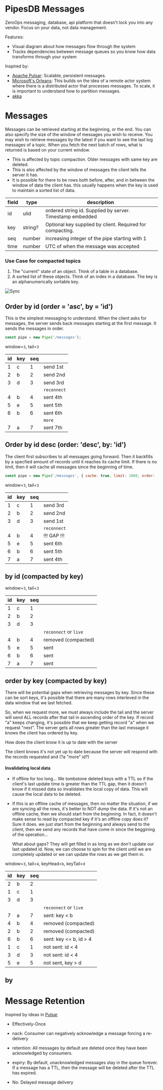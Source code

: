 # PipesDB Messages

ZeroOps messaging, database, api platform that doesn't lock you into any vendor. Focus on your data, not data
management.

Features:

- Visual diagram about how messages flow through the system
- Tracks dependencies between message queues so you know how data transforms through your system

Inspired by:

- [Apache Pulsar](https://pulsar.apache.org/docs/concepts-overview): Scalable, persistent messages.
- [Microsoft's Orleans](https://dotnet.github.io/orleans/): This builds on the idea of a remote actor system where there
  is a distributed actor that processes messages. To scale, it is important to understand how to partition messages.
- [akka](https://akka.io/)

# Messages

Messages can be retrieved starting at the beginning, or the end. You can also specify the size of the window of messages
you wish to receive. You may wish to retrieve messages by the latest if you want to see the last log messages of a
topic. When you fetch the next batch of rows, what is returned is based on your current window.

- This is affected by topic compaction. Older messages with same key are deleted.
- This is also affected by the window of messages the client tells the server it has.
- It is possible for there to be rows both before, after, and in between the window of data the client has. this usually
  happens when the key is used to maintain a sorted list of data.

| field | type    | description                                               |
| ----- | ------- | --------------------------------------------------------- |
| id    | ulid    | ordered string id. Supplied by server. Timestamp embedded |
| key   | string? | Optional key supplied by client. Required for compacting. |
| seq   | number  | increasing integer of the pipe starting with 1            |
| time  | number  | UTC of when the message was accepted                      |

### Use Case for compacted topics

1. The "current" state of an object. Think of a table in a database.
2. A sorted list of these objects. Think of an index in a database. The key is an alphanumerically sortable key.

![Sync](images/sync.svg)

## Order by id (order = 'asc', by = 'id')

This is the simplest messaging to understand. When the client asks for messages, the server sends back messages starting
at the first message. It sends the messages in order.

```javascript
const pipe = new Pipe('/messages');
```

window=`3`, tail=`3`

| id  | key | seq |             |
| --- | --- | --- | ----------- |
| 1   | c   | 1   | send 1st    |
| 2   | b   | 2   | send 2nd    |
| 3   | d   | 3   | send 3rd    |
|     |     |     | `reconnect` |
| 4   | b   | 4   | sent 4th    |
| 5   | e   | 5   | sent 5th    |
| 6   | b   | 6   | sent 6th    |
|     |     |     | `more`      |
| 7   | a   | 7   | sent 7th    |

## Order by id desc (order: 'desc', by: 'id')

The client first subscribes to all messages going forward. Then it backfills by a specfied amount of records until it
reaches its cache limit. If there is no limit, then it will cache all messages since the beginning of time.

```javascript
const pipe = new Pipe('/messages', { cache: true, limit: 1000, order: 'desc', by: 'id' });
```

window=`3`, tail=`3`

| id  | key | seq |             |
| --- | --- | --- | ----------- |
| 1   | c   | 1   | send 3rd    |
| 2   | b   | 2   | send 2nd    |
| 3   | d   | 3   | send 1st    |
|     |     |     | `reconnect` |
| 4   | b   | 4   | !!! GAP !!! |
| 5   | e   | 5   | sent 6th    |
| 6   | b   | 6   | sent 5th    |
| 7   | a   | 7   | sent 4th    |

## by id (compacted by key)

window=`3`, tail=`3`

| id  | key | seq |                       |
| --- | --- | --- | --------------------- |
| 1   | c   | 1   |                       |
| 2   | b   | 2   |                       |
| 3   | d   | 3   |                       |
|     |     |     | `reconnect` or `live` |
| 4   | b   | 4   | removed (compacted)   |
| 5   | e   | 5   | sent                  |
| 6   | b   | 6   | sent                  |
| 7   | a   | 7   | sent                  |

## order by key (compacted by key)

There will be potential gaps when retrieving messages by key. Since these can be sort keys, it's possible that there are
many rows interleved in the data window that we last fetched.

So, when we request more, we must always include the tail and the server will send ALL records after that tail in
ascending order of the key. If record "a" keeps changing, it's possible that we keep getting record "a" when we request
"next". The server gets all rows greater than the last message it knows the client has ordered by key.

How does the client know it is up to date with the server

The client knows it's not yet up to date because the server will respond with the records requested and (?a "more" id?)

#### Invalidating local data

- If offline for too long... We tombstone deleted keys with a TTL so if the client's last update time is greater than
  the TTL gap, then it doesn't know if it missed data so invalidates the local copy of data. This will cause the local
  data to be deleted.
- If this is an offline cache of messages, then no matter the situation, if we are syncing all the rows, it's better to
  NOT dump the data. If it's not an offline cache, then we should start from the beginning. In fact, it doesn't make
  sense to read by compacted key if it's an offline copy does it? Sure it does. we just start from the beginning and
  always send to the client, then we send any records that have come in since the beggining of the operation...

  What about gaps? They will get filled in as long as we don't update our last updated id. Now, we can choose to spin
  for the client until we are completely updated or we can update the rows as we get them in.

window=`3`, tail=`4`, keyHead=`b`, keyTail=`d`

| id  | key | seq |                        |
| --- | --- | --- | ---------------------- |
| 2   | b   | 2   |                        |
| 1   | c   | 1   |                        |
| 3   | d   | 3   |                        |
|     |     |     | `reconnect` or `live`  |
| 7   | a   | 7   | sent: key < b          |
| 4   | b   | 4   | removed (compacted)    |
| 2   | b   | 2   | removed (compacted)    |
| 6   | b   | 6   | sent: key <= b, id > 4 |
| 1   | c   | 1   | not sent: id < 4       |
| 3   | d   | 3   | not sent: id < 4       |
| 5   | e   | 5   | not sent, key > d      |

## by

# Message Retention

Inspired by ideas in [Pulsar](https://pulsar.apache.org/docs/concepts-messaging/#message-retention-and-expiry)

- Effectively-Once
- nack: Consumer can negatively acknowledge a message forcing a re-delivery
- retention: All messages by default are deleted once they have been acknowledged by consumers.
- expiry: By default, unacknowledged messages stay in the queue forever. If a message has a TTL, then the message will
  be deleted after the TTL has expired.

- No: Delayed message delivery
